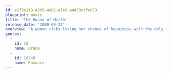 ```yaml
---
id: e2f3e119-a866-4eb2-a7e6-a4450ccfe073
blueprint: movie
title: 'The House of Mirth'
release_date: '2000-09-23'
overview: 'A woman risks losing her chance of happiness with the only man she has ever loved.'
genres:
  -
    id: 18
    name: Drama
  -
    id: 10749
    name: Romance
---
```

